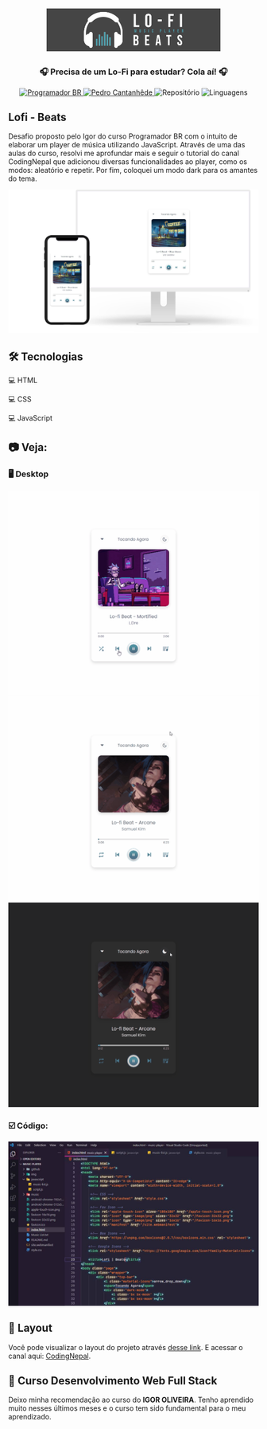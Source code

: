 <h1 align="center">
    <img alt="Lofi" title="Lofi" src="github/logo.png" width="350px" />
</h1>

<div align="center">
    <h3> 🎧 Precisa de um Lo-Fi para estudar? Cola aí! 🎧 </h3>
    <a href="https://programadorbr.com/?src=adgogbst&gclid=Cj0KCQjwp86EBhD7ARIsAFkgakg4inXFT5ov7LCBH1e27-Hbb3y9IFKxG0CWdbBJ40YkQHwpifGH5nsaAtejEALw_wcB" target="_blank">
      <img src="https://img.shields.io/static/v1?label=ProgramadorBR&message=Igor&color=4CA1AF&style=for-the-badge" target="_blank" alt="Programador BR">
    </a>
    <a href="https://github.com/PedroCantanhede" target="_blank">
      <img src="https://img.shields.io/static/v1?label=Author&message=PedroCantanhede&color=4CA1AF&style=for-the-badge" target="_blank" alt="Pedro Cantanhêde">
    </a>
    <img src="https://img.shields.io/github/repo-size/PedroCantanhede/music-player?color=4CA1AF&style=for-the-badge" alt="Repositório"> 
    <img src="https://img.shields.io/github/languages/count/PedroCantanhede/music-player?color=4CA1AF&style=for-the-badge" alt="Linguagens">
</div>

## Lofi - Beats

Desafio proposto pelo Igor do curso Programador BR com o intuito de elaborar um player de música utilizando JavaScript. Através de uma das aulas do curso, resolvi me aprofundar mais e seguir o tutorial do canal CodingNepal que adicionou diversas funcionalidades ao player, como os modos: aleatório e repetir.  Por fim, coloquei um modo dark para os amantes do tema.


<div align="center" >
  <img alt="Lofi Layout" title="Lofi" src="github/layout.png"/>
</div>

## 🛠️ Tecnologias

💻 HTML

💻 CSS

💻 JavaScript


## :camera: Veja:

### 🖥️ Desktop

![GIF](github/desktop.gif)
![GIF](github/desktop2.gif)
![GIF](github/desktop3.gif)

### ☑️ Código:

![image](github/codigo.JPG)

## 🔖 Layout

Você pode visualizar o layout do projeto através [desse link](https://www.youtube.com/watch?v=1-CvPn4AbT4&ab_channel=CodingNepal). E acessar o canal aqui: [CodingNepal](https://www.youtube.com/channel/UCk7xIEmd3MeyhIu2StLX5yA).

## 🌟 Curso Desenvolvimento Web Full Stack

Deixo minha recomendação ao curso do **IGOR OLIVEIRA**. Tenho aprendido muito nesses últimos meses e o curso tem sido fundamental para o meu aprendizado.

